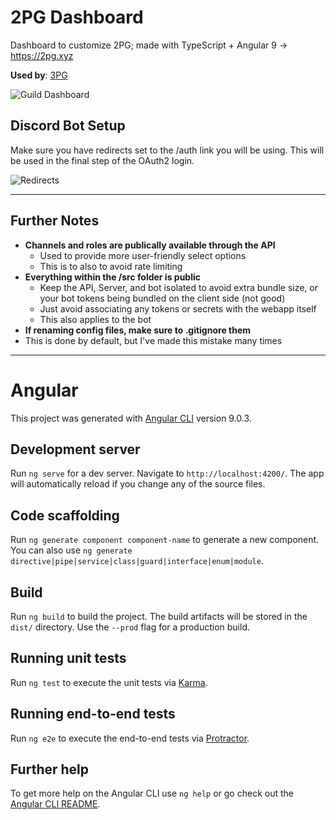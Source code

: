 # 2PG Dashboard
Dashboard to customize 2PG; made with TypeScript + Angular 9 -> https://2pg.xyz

**Used by**: [3PG](https://3pg.xyz)

![Guild Dashboard](https://2pg.xyz/assets/docs/img/dashboard-v0.1.0b.png)

## Discord Bot Setup
Make sure you have redirects set to the /auth link you will be using.
This will be used in the final step of the OAuth2 login.
  
![Redirects](https://i.ibb.co/5TC6Yn3/redirects.png)

---

## Further Notes
- **Channels and roles are publically available through the API**
  - Used to provide more user-friendly select options
  - This is to also to avoid rate limiting
- **Everything within the /src folder is public**
  - Keep the API, Server, and bot isolated to avoid extra bundle size, or your bot tokens being bundled on the client side (not good)
  - Just avoid associating any tokens or secrets with the webapp itself
  - This also applies to the bot
- **If renaming config files, make sure to .gitignore them**
 - This is done by default, but I've made this mistake many times

---

# Angular

This project was generated with [Angular CLI](https://github.com/angular/angular-cli) version 9.0.3.

## Development server

Run `ng serve` for a dev server. Navigate to `http://localhost:4200/`. The app will automatically reload if you change any of the source files.

## Code scaffolding

Run `ng generate component component-name` to generate a new component. You can also use `ng generate directive|pipe|service|class|guard|interface|enum|module`.

## Build

Run `ng build` to build the project. The build artifacts will be stored in the `dist/` directory. Use the `--prod` flag for a production build.

## Running unit tests

Run `ng test` to execute the unit tests via [Karma](https://karma-runner.github.io).

## Running end-to-end tests

Run `ng e2e` to execute the end-to-end tests via [Protractor](http://www.protractortest.org/).

## Further help

To get more help on the Angular CLI use `ng help` or go check out the [Angular CLI README](https://github.com/angular/angular-cli/blob/master/README.md).
